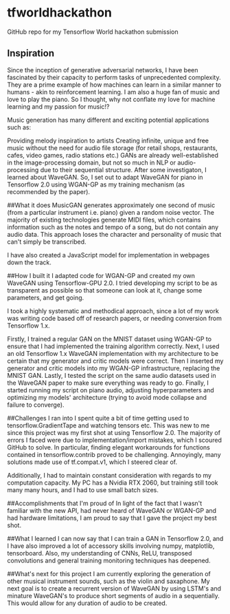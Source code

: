 # tfworldhackathon
GitHub repo for my Tensorflow World hackathon submission

## Inspiration
Since the inception of generative adversarial networks, I have been fascinated by their capacity to perform tasks of unprecedented complexity. They are a prime example of how machines can learn in a similar manner to humans - akin to reinforcement learning. I am also a huge fan of music and love to play the piano. So I thought, why not conflate my love for machine learning and my passion for music!?

Music generation has many different and exciting potential applications such as:

Providing melody inspiration to artists
Creating infinite, unique and free music without the need for audio file storage (for retail shops, restaurants, cafes, video games, radio stations etc.)
GANs are already well-established in the image-processing domain, but not so much in NLP or audio-processing due to their sequential structure. After some investigaton, I learned about WaveGAN. So, I set out to adapt WaveGAN for piano in Tensorflow 2.0 using WGAN-GP as my training mechanism (as recommended by the paper).

##What it does
MusicGAN generates approximately one second of music (from a particular instrument i.e. piano) given a random noise vector. The majority of existing technologies generate MIDI files, which contains information such as the notes and tempo of a song, but do not contain any audio data. This approach loses the character and personality of music that can't simply be transcribed.

I have also created a JavaScript model for implementation in webpages down the track.

##How I built it
I adapted code for WGAN-GP and created my own WaveGAN using Tensorflow-GPU 2.0. I tried developing my script to be as transparent as possible so that someone can look at it, change some parameters, and get going.

I took a highly systematic and methodical approach, since a lot of my work was writing code based off of research papers, or needing conversion from Tensorflow 1.x.

Firstly, I trained a regular GAN on the MNIST dataset using WGAN-GP to ensure that I had implemented the training algorithm correctly. Next, I used an old Tensorflow 1.x WaveGAN implementation with my architecture to be certain that my generator and critic models were correct. Then I inserted my generator and critic models into my WGAN-GP infrastructure, replacing the MNIST GAN. Lastly, I tested the script on the same audio datasets used in the WaveGAN paper to make sure everything was ready to go. Finally, I started running my script on piano audio, adjusting hyperparameters and optimizing my models' architecture (trying to avoid mode collapse and failure to converge).

##Challenges I ran into
I spent quite a bit of time getting used to tensorflow.GradientTape and watching tensors etc. This was new to me since this project was my first shot at using Tensorflow 2.0. The majority of errors I faced were due to implementation/import mistakes, which I scoured GitHub to solve. In particular, finding elegant workarounds for functions contained in tensorflow.contrib proved to be challenging. Annoyingly, many solutions made use of tf.compat.v1, which I steered clear of.

Additionally, I had to maintain constant consideration with regards to my computation capacity. My PC has a Nvidia RTX 2060, but training still took many many hours, and I had to use small batch sizes.

##Accomplishments that I'm proud of
In light of the fact that I wasn't familiar with the new API, had never heard of WaveGAN or WGAN-GP and had hardware limitations, I am proud to say that I gave the project my best shot.

##What I learned
I can now say that I can train a GAN in Tensorflow 2.0, and I have also improved a lot of accessory skills involving numpy, matplotlib, tensorboard. Also, my understanding of CNNs, ReLU, transposed convolutions and general training monitoring techniques has deepened.

##What's next for this project
I am currently exploring the generation of other musical instrument sounds, such as the violin and saxaphone. My next goal is to create a recurrent version of WaveGAN by using LSTM's and minature WaveGAN's to produce short segments of audio in a sequentially. This would allow for any duration of audio to be created.

